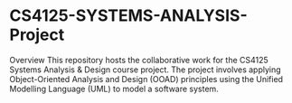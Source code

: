 # CS4125-SYSTEMS-ANALYSIS-Project
Overview This repository hosts the collaborative work for the CS4125 Systems Analysis &amp; Design course project. The project involves applying Object-Oriented Analysis and Design (OOAD) principles using the Unified Modelling Language (UML) to model a software system.  
